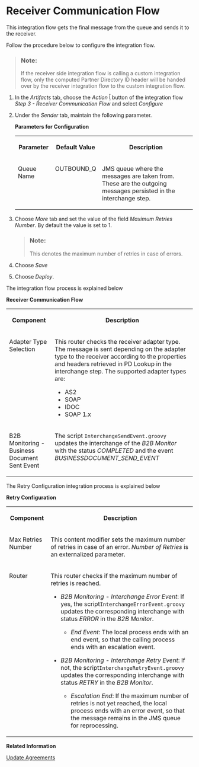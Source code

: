 <!-- loiocd233d11900b45248c062e8b57f1991f -->

<link rel="stylesheet" type="text/css" href="../css/sap-icons.css"/>

# Receiver Communication Flow

This integration flow gets the final message from the queue and sends it to the receiver.

Follow the procedure below to configure the integration flow.

> ### Note:  
> If the receiver side integration flow is calling a custom integration flow, only the computed Partner Directory ID header will be handed over by the receiver integration flow to the custom integration flow.

1.  In the *Artifacts* tab, choose the *Action* <span class="SAP-icons-V5"></span> button of the integration flow *Step 3 - Receiver Communication Flow* and select *Configure*

2.  Under the *Sender* tab, maintain the following parameter.

    **Parameters for Configuration**


    <table>
    <tr>
    <th valign="top">

    Parameter
    
    </th>
    <th valign="top">

    Default Value
    
    </th>
    <th valign="top">

    Description
    
    </th>
    </tr>
    <tr>
    <td valign="top">
    
    Queue Name
    
    </td>
    <td valign="top">
    
    OUTBOUND\_Q
    
    </td>
    <td valign="top">
    
    JMS queue where the messages are taken from. These are the outgoing messages persisted in the interchange step.
    
    </td>
    </tr>
    </table>
    
3.  Choose *More* tab and set the value of the field *Maximum Retries Number*. By default the value is set to 1.

    > ### Note:  
    > This denotes the maximum number of retries in case of errors.

4.  Choose *Save*
5.  Choose *Deploy*.

The integration flow process is explained below

**Receiver Communication Flow**


<table>
<tr>
<th valign="top">

Component

</th>
<th valign="top">

Description

</th>
</tr>
<tr>
<td valign="top">

Adapter Type Selection

</td>
<td valign="top">

This router checks the receiver adapter type. The message is sent depending on the adapter type to the receiver according to the properties and headers retrieved in PD Lookup in the interchange step. The supported adapter types are:

-   AS2
-   SOAP
-   IDOC
-   SOAP 1.x



</td>
</tr>
<tr>
<td valign="top">

B2B Monitoring - Business Document Sent Event

</td>
<td valign="top">

The script `InterchangeSendEvent.groovy` updates the interchange of the *B2B Monitor* with the status *COMPLETED* and the event *BUSINESSDOCUMENT\_SEND\_EVENT*

</td>
</tr>
</table>

The Retry Configuration integration process is explained below

**Retry Configuration**


<table>
<tr>
<th valign="top">

Component

</th>
<th valign="top">

Description

</th>
</tr>
<tr>
<td valign="top">

Max Retries Number

</td>
<td valign="top">

This content modifier sets the maximum number of retries in case of an error. *Number of Retries* is an externalized parameter.

</td>
</tr>
<tr>
<td valign="top">

Router

</td>
<td valign="top">

This router checks if the maximum number of retries is reached.

-   *B2B Monitoring - Interchange Error Event*: If yes, the script`InterchangeErrorEvent.groovy` updates the corresponding interchange with status *ERROR* in the *B2B Monitor*.

    -   *End Event*: The local process ends with an end event, so that the calling process ends with an escalation event.


-   *B2B Monitoring - Interchange Retry Event*: If not, the script`InterchangeRetryEvent.groovy` updates the corresponding interchange with status *RETRY* in the *B2B Monitor*.
    -   *Escalation End*: If the maximum number of retries is not yet reached, the local process ends with an error event, so that the message remains in the JMS queue for reprocessing.





</td>
</tr>
</table>

**Related Information**  


[Update Agreements](update-agreements-b5e1fc9.md "Update Agreement properties and MIG/MAG information.")

